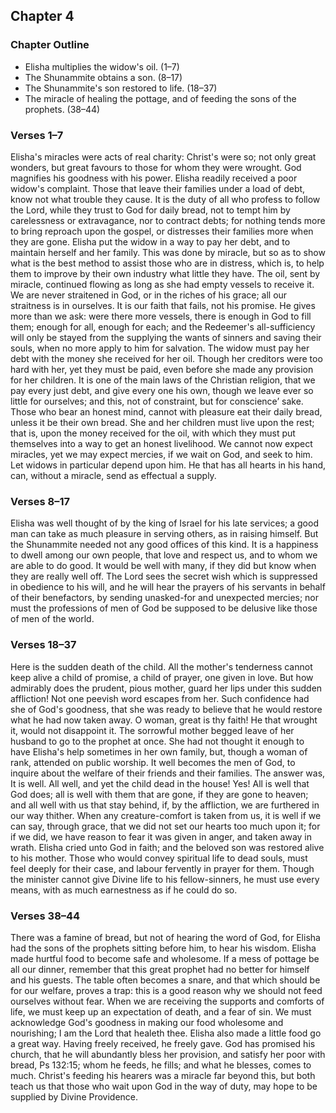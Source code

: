 ## Chapter 4

### Chapter Outline

- Elisha multiplies the widow's oil. (1–7)
- The Shunammite obtains a son. (8–17)
- The Shunammite's son restored to life. (18–37)
- The miracle of healing the pottage, and of feeding the sons of the prophets. (38–44)

### Verses 1–7

Elisha's miracles were acts of real charity: Christ's were so; not only great wonders, but great favours to those for whom they were wrought. God magnifies his goodness with his power. Elisha readily received a poor widow's complaint. Those that leave their families under a load of debt, know not what trouble they cause. It is the duty of all who profess to follow the Lord, while they trust to God for daily bread, not to tempt him by carelessness or extravagance, nor to contract debts; for nothing tends more to bring reproach upon the gospel, or distresses their families more when they are gone. Elisha put the widow in a way to pay her debt, and to maintain herself and her family. This was done by miracle, but so as to show what is the best method to assist those who are in distress, which is, to help them to improve by their own industry what little they have. The oil, sent by miracle, continued flowing as long as she had empty vessels to receive it. We are never straitened in God, or in the riches of his grace; all our straitness is in ourselves. It is our faith that fails, not his promise. He gives more than we ask: were there more vessels, there is enough in God to fill them; enough for all, enough for each; and the Redeemer's all-sufficiency will only be stayed from the supplying the wants of sinners and saving their souls, when no more apply to him for salvation. The widow must pay her debt with the money she received for her oil. Though her creditors were too hard with her, yet they must be paid, even before she made any provision for her children. It is one of the main laws of the Christian religion, that we pay every just debt, and give every one his own, though we leave ever so little for ourselves; and this, not of constraint, but for conscience’ sake. Those who bear an honest mind, cannot with pleasure eat their daily bread, unless it be their own bread. She and her children must live upon the rest; that is, upon the money received for the oil, with which they must put themselves into a way to get an honest livelihood. We cannot now expect miracles, yet we may expect mercies, if we wait on God, and seek to him. Let widows in particular depend upon him. He that has all hearts in his hand, can, without a miracle, send as effectual a supply.

### Verses 8–17

Elisha was well thought of by the king of Israel for his late services; a good man can take as much pleasure in serving others, as in raising himself. But the Shunammite needed not any good offices of this kind. It is a happiness to dwell among our own people, that love and respect us, and to whom we are able to do good. It would be well with many, if they did but know when they are really well off. The Lord sees the secret wish which is suppressed in obedience to his will, and he will hear the prayers of his servants in behalf of their benefactors, by sending unasked-for and unexpected mercies; nor must the professions of men of God be supposed to be delusive like those of men of the world.

### Verses 18–37

Here is the sudden death of the child. All the mother's tenderness cannot keep alive a child of promise, a child of prayer, one given in love. But how admirably does the prudent, pious mother, guard her lips under this sudden affliction! Not one peevish word escapes from her. Such confidence had she of God's goodness, that she was ready to believe that he would restore what he had now taken away. O woman, great is thy faith! He that wrought it, would not disappoint it. The sorrowful mother begged leave of her husband to go to the prophet at once. She had not thought it enough to have Elisha's help sometimes in her own family, but, though a woman of rank, attended on public worship. It well becomes the men of God, to inquire about the welfare of their friends and their families. The answer was, It is well. All well, and yet the child dead in the house! Yes! All is well that God does; all is well with them that are gone, if they are gone to heaven; and all well with us that stay behind, if, by the affliction, we are furthered in our way thither. When any creature-comfort is taken from us, it is well if we can say, through grace, that we did not set our hearts too much upon it; for if we did, we have reason to fear it was given in anger, and taken away in wrath. Elisha cried unto God in faith; and the beloved son was restored alive to his mother. Those who would convey spiritual life to dead souls, must feel deeply for their case, and labour fervently in prayer for them. Though the minister cannot give Divine life to his fellow-sinners, he must use every means, with as much earnestness as if he could do so.

### Verses 38–44

There was a famine of bread, but not of hearing the word of God, for Elisha had the sons of the prophets sitting before him, to hear his wisdom. Elisha made hurtful food to become safe and wholesome. If a mess of pottage be all our dinner, remember that this great prophet had no better for himself and his guests. The table often becomes a snare, and that which should be for our welfare, proves a trap: this is a good reason why we should not feed ourselves without fear. When we are receiving the supports and comforts of life, we must keep up an expectation of death, and a fear of sin. We must acknowledge God's goodness in making our food wholesome and nourishing; I am the Lord that healeth thee. Elisha also made a little food go a great way. Having freely received, he freely gave. God has promised his church, that he will abundantly bless her provision, and satisfy her poor with bread, Ps 132:15; whom he feeds, he fills; and what he blesses, comes to much. Christ's feeding his hearers was a miracle far beyond this, but both teach us that those who wait upon God in the way of duty, may hope to be supplied by Divine Providence.

